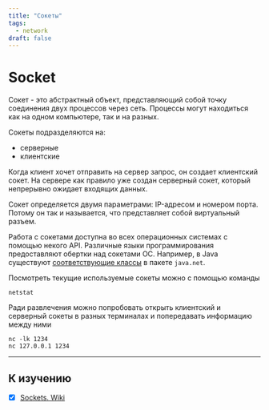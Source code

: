 ```yaml
---
title: "Сокеты"
tags:
  - network
draft: false
---
```


# Socket

Сокет - это абстрактный объект, представляющий собой точку соединения двух процессов через сеть.
Процессы могут находиться как на одном компьютере, так и на разных.

Сокеты подразделяются на:
- серверные
- клиентские

Когда клиент хочет отправить на сервер запрос, он создает клиентский сокет.
На сервере как правило уже создан серверный сокет, который непрерывно ожидает входящих данных.

Сокет определяется двумя параметрами: IP-адресом и номером порта.
Потому он так и называется, что представляет собой виртуальный разъем.

Работа с сокетами доступна во всех операционных системах с помощью некого API.
Различные языки программирования предоставляют обертки над сокетами ОС.
Например, в Java существуют [соответствующие классы](../java/socket.md) в пакете `java.net`.

Посмотреть текущие используемые сокеты можно с помощью команды
```shell
netstat
```

Ради развлечения можно попробовать открыть клиентский и серверный сокеты в разных терминалах и попередавать информацию между ними
```shell
nc -lk 1234
nc 127.0.0.1 1234
```


---
## К изучению

- [X] [Sockets. Wiki](https://en.wikipedia.org/wiki/Network_socket)